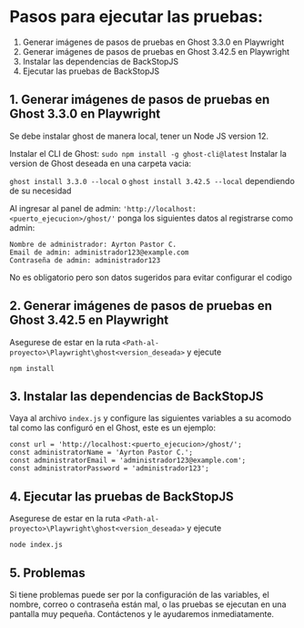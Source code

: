 # Pasos para ejecutar las pruebas:
1. Generar imágenes de pasos de pruebas en Ghost 3.3.0 en Playwright
2. Generar imágenes de pasos de pruebas en Ghost 3.42.5 en Playwright
3. Instalar las dependencias de BackStopJS
4. Ejecutar las pruebas de BackStopJS

## 1. Generar imágenes de pasos de pruebas en Ghost 3.3.0 en Playwright
Se debe instalar ghost de manera local, tener un Node JS version 12.

Instalar el CLI de Ghost:
```sudo npm install -g ghost-cli@latest```
Instalar la version de Ghost deseada en una carpeta vacia:

```ghost install 3.3.0 --local``` o ```ghost install 3.42.5 --local``` dependiendo de su necesidad

Al ingresar al panel de admin: ```'http://localhost:<puerto_ejecucion>/ghost/'``` ponga los siguientes datos al registrarse como admin:
```
Nombre de administrador: Ayrton Pastor C.
Email de admin: administrador123@example.com
Contraseña de admin: administrador123
```
No es obligatorio pero son datos sugeridos para evitar configurar el codigo

## 2. Generar imágenes de pasos de pruebas en Ghost 3.42.5 en Playwright
Asegurese de estar en la ruta ```<Path-al-proyecto>\Playwright\ghost<version_deseada>``` y ejecute

```npm install```

## 3. Instalar las dependencias de BackStopJS

Vaya al archivo  ```index.js``` y configure las siguientes variables a su acomodo tal como las configuró en el Ghost, este es un ejemplo:
```
const url = 'http://localhost:<puerto_ejecucion>/ghost/';
const administratorName = 'Ayrton Pastor C.';
const administratorEmail = 'administrador123@example.com';
const administratorPassword = 'administrador123';
```

## 4. Ejecutar las pruebas de BackStopJS
Asegurese de estar en la ruta ```<Path-al-proyecto>\Playwright\ghost<version_deseada>``` y ejecute

```node index.js```

## 5. Problemas
Si tiene problemas puede ser por la configuración de las variables, el nombre, correo o contraseña están mal, o las pruebas se ejecutan en una pantalla muy pequeña. Contáctenos y le ayudaremos inmediatamente.
